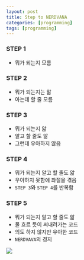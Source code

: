 ```yaml
---
layout: post
title: Step to NERDVANA 
categories: [programming]
tags: [programming]
---
```



### STEP 1

- 뭐가 되는지 모름

### STEP 2

- 뭐가 되는지는 앎
- 아는데 할 줄 모름

### STEP 3

- 뭐가 되는지 앎
- 알고 할 줄도 앎
- 그런데 우아하지 않음

### STEP 4

- 뭐가 되는지 알고 할 줄도 앎
- 우아하지 못함에 좌절을 겪음
- `STEP 3`와 `STEP 4`를 반복함

### STEP 5

- 뭐가 되는지 알고 할 줄도 앎
- 물 흐르 듯이 써내려가는 코드
- 의도 하지 않지만 우아한 코드
- `NERDVAVA`의 경지


 ![](http://btownbanners.com/uploads/monthly_2017_02/58a8c83110c1f_dilbert-nerdvana.jpg.d924808c7ca56f916980a7af8433b877.jpg)